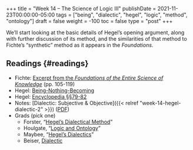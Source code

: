 +++
title = "Week 14 – The Science of Logic III"
publishDate = 2021-11-23T00:00:00-05:00
tags = ["being", "dialectic", "hegel", "logic", "method", "ontology"]
draft = false
weight = -100
toc = false
type = "post"
+++

We&rsquo;ll start looking at the basic details of Hegel&rsquo;s opening argument, along
with further discussion of its method, and the similarities of that method to
Fichte&rsquo;s &ldquo;synthetic&rdquo; method as it appears in the _Foundations_.


## Readings {#readings}

-   Fichte: [Excerpt from the _Foundations of the Entire Science of Knowledge_](/materials/readings/fichte-synthetic-method.pdf) (pp. 105-119)
-   Hegel: [Being-Nothing-Becoming](/materials/readings/hegel-sl-quality.pdf)
-   Hegel: [Encyclopedia §§79-82](/materials/readings/hegel-el-dialectic.pdf)
-   Notes: [Dialectic: Subjective & Objective]({{< relref "week-14-hegel-dialectic-2" >}}) ([PDF](/materials/handouts/week-14-hegel-dialectic-2.pdf))
-   Grads (pick one)
    -   Forster, &ldquo;[Hegel&rsquo;s Dialectical Method](/materials/readings/forster-dialectic.pdf)&rdquo;
    -   Houlgate, &ldquo;[Logic and Ontology](/materials/readings/houlgate-ontology.pdf)&rdquo;
    -   Maybee, &ldquo;[Hegel&rsquo;s Dialectics](https://plato.stanford.edu/entries/hegel-dialectics/)&rdquo;
    -   Beiser, [Dialectic](/materials/readings/beiser-dialectic.pdf)
